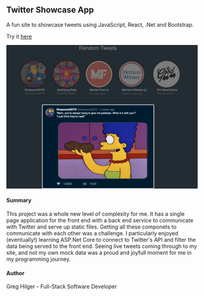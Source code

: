 ## Twitter Showcase App

A fun site to showcase tweets using JavaScript, React, .Net and Bootstrap.

Try it [here](https://twittershowcaseapp.azurewebsites.net)

![](ClientApp/src/Images/preview.png)

#### Summary

This project was a whole new level of complexity for me.  It has a single page application for the front end with a back end service to communicate
with Twitter and serve up static files. Getting all these componets to communicate with each other was a challenge. I particularly enjoyed (eventually!)
learning ASP.Net Core to connect to Twitter's API and filter the data being served to the front end. Seeing live tweets coming through to my site, and not
my own mock data was a proud and joyfull moment for me in my programming journey.


#### Author

Greg Hilger - Full-Stack Software Developer 

